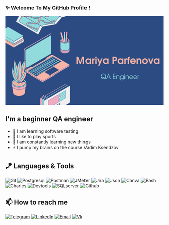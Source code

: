 ### ✨ Welcome To My GitHub Profile !

![Braydon's GitHub Banner](./GitHubHeader.png)

## I'm a beginner QA engineer
- 💪 I am learning software testing
- 🎉 I like to play sports
- 🥅 I am constantly learning new things
- ⚡ I pump my brains on the course Vadim Ksendzov

## 🪁 Languages & Tools

![Git](https://img.shields.io/static/v1?style=for-the-badge&logo=git&message=Git&label=&color=F05032&labelColor=000000)
![Postgresql](https://img.shields.io/static/v1?style=for-the-badge&logo=Postgresql&message=Postgresql&label=&color=32aab8&labelColor=000000)
![Postman](https://img.shields.io/static/v1?style=for-the-badge&logo=Postman&message=Postman&label=&color=F05032&labelColor=000000)
![JMeter](https://img.shields.io/static/v1?style=for-the-badge&logo=apachejmeter&message=Jmeter&label=&color=852677&labelColor=000000)
![Jira](https://img.shields.io/static/v1?style=for-the-badge&logo=jira&message=Jira&label=&color=32aab8&labelColor=000000)
![Json](https://img.shields.io/static/v1?style=for-the-badge&logo=json&message=JSON&label=&color=808080&labelColor=000000)
![Canva](https://img.shields.io/static/v1?style=for-the-badge&logo=canva&message=Canva&label=&color=00c4cc&labelColor=000000)
![Bash](https://img.shields.io/static/v1?style=for-the-badge&logo=gnubash&message=Bash&label=&color=9ACD32&labelColor=000000)
![Charles](https://img.shields.io/static/v1?style=for-the-badge&message=Charles&label=&color=87CEEB&labelColor=000000)
![Devtools](https://img.shields.io/static/v1?style=for-the-badge&message=Devtools&label=&color=0000FF&labelColor=000000)
![SQLserver](https://img.shields.io/static/v1?style=for-the-badge&logo=microsoftsqlserver&message=sqlserver&label=&color=FF4500&labelColor=000000)
![Github](https://img.shields.io/static/v1?style=for-the-badge&logo=github&message=github&label=&color=4B0082&labelColor=000000)

## 📫 How to reach me

[![Telegram](https://img.shields.io/static/v1?style=for-the-badge&logo=telegram&message=Telegram&label=&color=4682B4&labelColor=000000)](https://t.me/Maria_Parfik)
[![LinkedIn](https://img.shields.io/static/v1?style=for-the-badge&logo=linkedin&message=LinkedIn&label=&color=1E90FF&labelColor=000000)]()
[![Email](https://img.shields.io/static/v1?style=for-the-badge&logo=maildotru&message=email&label=&color=4169E1&labelColor=000000)](href="mailto:mr.krymzova.m@mail.ru")
[![Vk](https://img.shields.io/static/v1?style=for-the-badge&logo=vk&message=vk&label=&color=4169E1&labelColor=000000)](https://vk.com/mashka2907)

